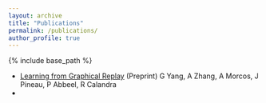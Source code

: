 ```yaml
---
layout: archive
title: "Publications"
permalink: /publications/
author_profile: true
---
```


{% include base_path %}

* [Learning from Graphical Replay](https://ipvs.informatik.uni-stuttgart.de/mlr/rss2020Workshop/papers/yang.pdf)
(Preprint)
G Yang, A Zhang, A Morcos, J Pineau, P Abbeel, R Calandra
* 
